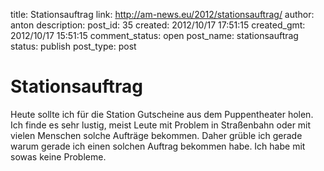title: Stationsauftrag
link: http://am-news.eu/2012/stationsauftrag/
author: anton
description: 
post_id: 35
created: 2012/10/17 17:51:15
created_gmt: 2012/10/17 15:51:15
comment_status: open
post_name: stationsauftrag
status: publish
post_type: post

# Stationsauftrag

Heute sollte ich für die Station Gutscheine aus dem Puppentheater holen. Ich finde es sehr lustig, meist Leute mit Problem in Straßenbahn oder mit vielen Menschen solche Aufträge bekommen. Daher grüble ich gerade warum gerade ich einen solchen Auftrag bekommen habe. Ich habe mit sowas keine Probleme.